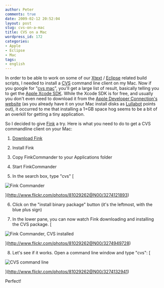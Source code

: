 ```yaml
---
author: Peter
comments: true
date: 2009-02-12 20:52:04
layout: post
slug: cvs-on-a-mac
title: CVS on a Mac
wordpress_id: 172
categories:
- Apple
- Eclipse
- Mac
tags:
- english
---
```


In order to be able to work on some of our [Xtext](http://www.xtext.org) / [Eclipse](http://www.eclipse.org) related build scripts, I needed to install a [CVS](http://www.nongnu.org/cvs/) command line client on my Mac. Now if you google for "[cvs mac](http://www.google.com/search?hl=en&q=cvs+mac)", you'll get a large list of result, basically telling you to get the [Apple Xcode SDK](http://developer.apple.com/technology/xcode.html). While the Xcode SDK is for free, and usually you don't even need to download it from the [Apple Developer Connection's website](http://developer.apple.com/) (as you already have it on your Mac install disks as [Lullabot](http://www.lullabot.com/videocast/install_cvs_mac_osx) points out), it occurred to me that installing a 1+GB space hog seems to be a bit of an overkill for getting a tiny application.

So I decided to give [Fink](http://www.finkproject.org/) a try. Here is what you need to do to get a CVS commandline client on your Mac:



	
  1. [Download Fink](http://www.finkproject.org/download/index.php?phpLang=en)

	
  2. Install Fink

	
  3. Copy FinkCommander to your Applications folder

	
  4. Start FinkCommander

	
  5. In the search box, type "cvs"
[


![Fink Commander](http://farm4.static.flickr.com/3513/3274121893_93b22306c0.jpg)


](http://www.flickr.com/photos/81029262@N00/3274121893)

	
  6. Click on the "install binary package" button (it's the leftmost, with the blue plus sign)

	
  7. In the lower pane, you can now watch Fink downloading and installing the CVS package.
[


![Fink Commander, CVS installed](http://farm4.static.flickr.com/3391/3274949728_0fbd4612b3.jpg)


](http://www.flickr.com/photos/81029262@N00/3274949728)

	
  8. Let's see if it works. Open a command line window and type "cvs":
[


![CVS command line](http://farm4.static.flickr.com/3397/3274132941_36c13ac586.jpg)


](http://www.flickr.com/photos/81029262@N00/3274132941)

Perfect!
